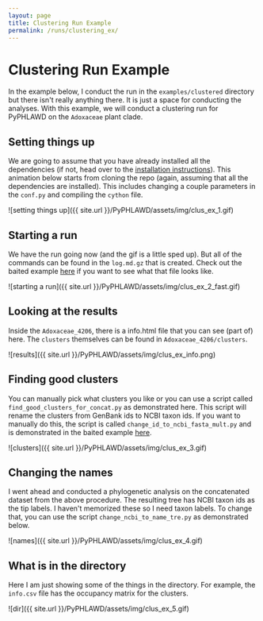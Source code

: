 ```yaml
---
layout: page
title: Clustering Run Example
permalink: /runs/clustering_ex/
---
```

# Clustering Run Example

In the example below, I conduct the run in the `examples/clustered` directory but there isn't really anything there. It is just a space for conducting the analyses. With this example, we will conduct a clustering run for PyPHLAWD on the `Adoxaceae` plant clade.

## Setting things up

We are going to assume that you have already installed all the dependencies (if not, head over to the [installation instructions](https://fephyfofum.github.io/PyPHLAWD/install/)). This animation below starts from cloning the repo (again, assuming that all the dependencies are installed). This includes changing a couple parameters in the `conf.py` and compiling the `cython` file.

![setting things up]({{ site.url }}/PyPHLAWD/assets/img/clus_ex_1.gif)

## Starting a run

We have the run going now (and the gif is a little sped up). But all of the commands can be found in the `log.md.gz` that is created. Check out the baited example [here](https://fephyfofum.github.io/PyPHLAWD/runs/bait_ex/) if you want to see what that file looks like.

![starting a run]({{ site.url }}/PyPHLAWD/assets/img/clus_ex_2_fast.gif)

## Looking at the results

Inside the `Adoxaceae_4206`, there is a info.html file that you can see (part of) here. The `clusters` themselves can be found in `Adoxaceae_4206/clusters`.

![results]({{ site.url }}/PyPHLAWD/assets/img/clus_ex_info.png)

## Finding good clusters

You can manually pick what clusters you like or you can use a script called `find_good_clusters_for_concat.py` as demonstrated here. This script will rename the clusters from GenBank ids to NCBI taxon ids. If you want to manually do this, the script is called `change_id_to_ncbi_fasta_mult.py` and is demonstrated in the baited example [here](https://fephyfofum.github.io/PyPHLAWD/runs/bait_ex/).

![clusters]({{ site.url }}/PyPHLAWD/assets/img/clus_ex_3.gif)

## Changing the names

I went ahead and conducted a phylogenetic analysis on the concatenated dataset from the above procedure. The resulting tree has NCBI taxon ids as the tip labels. I haven't memorized these so I need taxon labels. To change that, you can use the script `change_ncbi_to_name_tre.py` as demonstrated below.

![names]({{ site.url }}/PyPHLAWD/assets/img/clus_ex_4.gif)

## What is in the directory

Here I am just showing some of the things in the directory. For example, the `info.csv` file has the occupancy matrix for the clusters.

![dir]({{ site.url }}/PyPHLAWD/assets/img/clus_ex_5.gif)
